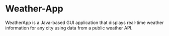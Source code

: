 # Weather-App
WeatherApp is a Java-based GUI application that displays real-time weather information for any city using data from a public weather API.
